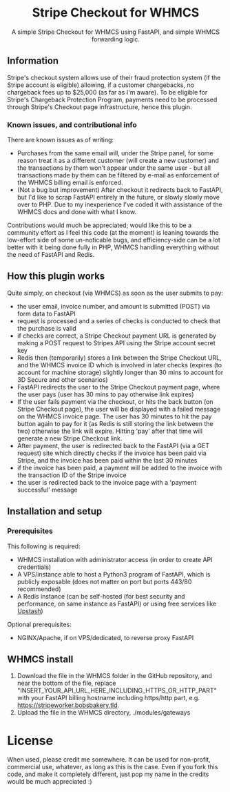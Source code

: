 <h1 align="center">
Stripe Checkout for WHMCS
</h1>
<p align="center">
A simple Stripe Checkout for WHMCS using FastAPI, and simple WHMCS forwarding logic.
</p>

## Information
Stripe's checkout system allows use of their fraud protection system (if the Stripe account is eligible) allowing, if a customer chargebacks, no chargeback fees up to $25,000 (as far as I'm aware). To be eligible for Stripe's Chargeback Protection Program, payments need to be processed through Stripe's Checkout page infrastructure, hence this plugin.

### Known issues, and contributional info
There are known issues as of writing:
- Purchases from the same email will, under the Stripe panel, for some reason treat it as a different customer (will create a new customer) and the transactions by them won't appear under the same user - but all transactions made by them can be filtered by e-mail as enforcement of the WHMCS billing email is enforced.
- (Not a bug but improvement) After checkout it redirects back to FastAPI, but I'd like to scrap FastAPI entirely in the future, or slowly slowly move over to PHP. Due to my inexperience I've coded it with assistance of the WHMCS docs and done with what I know.

Contributions would much be appreciated; would like this to be a community effort as I feel this code (at the moment) is leaning towards the low-effort side of some un-noticable bugs, and efficiency-side can be a lot better with it being done fully in PHP, WHMCS handling everything without the need of FastAPI and Redis.

## How this plugin works
Quite simply, on checkout (via WHMCS) as soon as the user submits to pay:
- the user email, invoice number, and amount is submitted (POST) via form data to FastAPI
- request is processed and a series of checks is conducted to check that the purchase is valid
- if checks are correct, a Stripe Checkout payment URL is generated by making a POST request to Stripes API using the Stripe account secret key
- Redis then (temporarily) stores a link between the Stripe Checkout URL, and the WHMCS invoice ID which is involved in later checks (expires (to account for machine storage) slightly longer than 30 mins to account for 3D Secure and other scenarios)
- FastAPI redirects the user to the Stripe Checkout payment page, where the user pays (user has 30 mins to pay otherwise link expires)
- If the user fails payment via the checkout, or hits the back button (on Stripe Checkout page), the user will be displayed with a failed message on the WHMCS invoice page. The user has 30 minutes to hit the pay button again to pay for it (as Redis is still storing the link between the two) otherwise the link will expire. Hitting 'pay' after that time will generate a new Stripe Checkout link.
- After payment, the user is redirected back to the FastAPI (via a GET request) site which directly checks if the invoice has been paid via Stripe, and the invoice has been paid within the last 30 minutes
- if the invoice has been paid, a payment will be added to the invoice with the transaction ID of the Stripe invoice
- the user is redirected back to the invoice page with a 'payment successful' message

## Installation and setup
### Prerequisites
This following is required:
- WHMCS installation with administrator access (in order to create API credentials)
- A VPS/instance able to host a Python3 program of FastAPI, which is publicly exposable (does not matter on port but ports 443/80 recommended)
- A Redis instance (can be self-hosted (for best security and performance, on same instance as FastAPI) or using free services like [Upstash](https://upstash.com/))

Optional prerequisites:
- NGINX/Apache, if on VPS/dedicated, to reverse proxy FastAPI

## WHMCS install
1. Download the file in the WHMCS folder in the GitHub repository, and near the bottom of the file, replace "INSERT_YOUR_API_URL_HERE_INCLUDING_HTTPS_OR_HTTP_PART" with your FastAPI billing hostname including https/http part, e.g. https://stripeworker.bobsbakery.tld.
2. Upload the file in the WHMCS directory, ./modules/gateways 

# License
When used, please credit me somewhere. It can be used for non-profit, commercial use, whatever, as long as this is the case. Even if you fork this code, and make it completely different, just pop my name in the credits would be much appreciated :)
